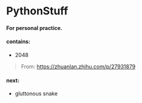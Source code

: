 # PythonStuff
#### For personal practice.
#### contains:
- 2048
> From: https://zhuanlan.zhihu.com/p/27931879
#### next:
- gluttonous snake
